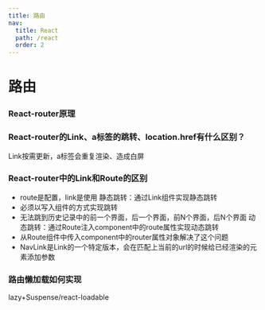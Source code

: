 ```yaml
---
title: 路由
nav:
  title: React
  path: /react
  order: 2
---
```


# 路由

### React-router原理

### React-router的Link、a标签的跳转、location.href有什么区别？
Link按需更新，a标签会重复渲染、造成白屏

### React-router中的Link和Route的区别
- route是配置，link是使用
静态跳转：通过Link组件实现静态跳转
- 必须以写入组件的方式实现跳转
- 无法跳到历史记录中的前一个界面，后一个界面，前N个界面，后N个界面
动态跳转：通过Route注入component中的route属性实现动态跳转
- 从Route组件中传入component中的router属性对象解决了这个问题
- NavLink是Link的一个特定版本，会在匹配上当前的url的时候给已经渲染的元素添加参数

### 路由懒加载如何实现
lazy+Suspense/react-loadable
